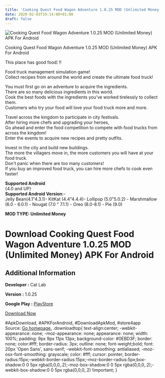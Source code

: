 ```yaml
---
title: 'Cooking Quest Food Wagon Adventure 1.0.25 MOD (Unlimited Money) APK For Android'
date: 2020-02-03T19:14:00+01:00
draft: false
---
```


![Cooking Quest Food Wagon Adventure 1.0.25 MOD (Unlimited Money) APK For Android](https://i2.wp.com/apkhome.net/wp-content/uploads/2020/02/Cooking-Quest-Food-Wagon-Adventure-1.0.25-MOD-Unlimited-Money.png "Cooking Quest Food Wagon Adventure 1.0.25 MOD (Unlimited Money) APK For Android")

  

Cooking Quest Food Wagon Adventure 1.0.25 MOD (Unlimited Money) APK For Android

This place has good food¦ !!

Food truck management simulation game!  
Collect recipes from around the world and create the ultimate food truck!

You must first go on an adventure to acquire the ingredients.  
There are so many delicious ingredients in this world.  
Cook the best foods with the ingredients you've worked tirelessly to collect them.  
Customers who try your food will love your food truck more and more.

Travel across the kingdom to participate in city festivals.  
After hiring more chefs and upgrading your heroes,  
Go ahead and enter the food competition to compete with food trucks from across the kingdom!  
Enter the events to acquire new recipes and pretty outfits.

Invest in the city and build new buildings.  
The more the villagers move in, the more customers you will have at your food truck.  
Don't panic when there are too many customers!  
If you buy an improved food truck, you can hire more chefs to cook even faster!

**Supported Android**  
{4.0 and UP}  
**Supported Android Version**:-  
Jelly Bean(4.1"4.3.1)- KitKat (4.4"4.4.4)- Lollipop (5.0"5.0.2) - Marshmallow (6.0 - 6.0.1) - Nougat (7.0 " 7.1.1) - Oreo (8.0-8.1) - Pie (9.0)

**MOD TYPE: Unlimited Money**

Download Cooking Quest Food Wagon Adventure 1.0.25 MOD (Unlimited Money) APK For Android
========================================================================================

Additional Information
----------------------

**Developer :** Cat Lab

**Version :** 1.0.25

**Google Play :** [PlayStore](https://play.google.com/store/apps/details?id=com.catlab.cookglobal)

  

[Download Now](https://store4app.co/post/cooking-quest-food-wagon-adventure-1-0-25-mod-unlimited-money-apk-for-android_1580753582)

  
#ApkDownload, #APKForAndroid, #DownloadApkMod, #store4app  
Source: [Go homepage.](https://store4app.co/post/cooking-quest-food-wagon-adventure-1-0-25-mod-unlimited-money-apk-for-android_1580753582) .downloadtop{ text-align:center; -webkit-appearance: none; -moz-appearance: none; appearance: none; width: 100%; padding: 9px 9px 11px 13px; background-color: #0EBD3F; border: none; color:#fff; border-radius: 3px; outline: none; font-weight;bold; font: 20px 'Open Sans', sans-serif; -webkit-font-smoothing: antialiased; -moz-osx-font-smoothing: grayscale; color: #fff; cursor: pointer; border-radius:15px;-webkit-border-radius:15px;-moz-border-radius:5px;box-shadow:0 0 5px rgba(0,0,0,.2);-moz-box-shadow:0 0 5px rgba(0,0,0,.2);-webkit-box-shadow:0 0 5px rgba(0,0,0,.2) !important; }